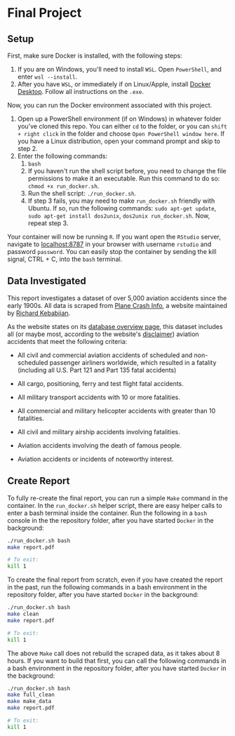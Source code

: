 # Final Project

## Setup

First, make sure Docker is installed, with the following steps:

1. If you are on Windows, you'll need to install `WSL`. Open `PowerShell`, and enter `wsl --install`.
2. After you have `WSL`, or immediately if on Linux/Apple, install [Docker Desktop](https://docs.docker.com/desktop/install/). Follow all instructions on the `.exe`.

Now, you can run the Docker environment associated with this project.

1. Open up a PowerShell  environment (if on Windows) in whatever folder you've cloned this repo. You can either `cd` to the folder, or you can `shift + right click` in the folder and choose `Open PowerShell window here`. If you have a Linux distribution, open your command prompt and skip to step 2.
2. Enter the following commands:
   1. `bash`
   2. If you haven't run the shell script before, you need to change the file permissions to make it an executable. Run this command to do so: `chmod +x run_docker.sh`.
   3. Run the shell script: `./run_docker.sh`.
   4. If step 3 fails, you may need to make `run_docker.sh` friendly with Ubuntu. If so, run the following commands: `sudo apt-get update`, `sudo apt-get install dos2unix`, `dos2unix run_docker.sh`. Now, repeat step 3.

Your container will now be running `R`. If you want open the `RStudio` server, navigate to [localhost:8787](localhost:8787) in your browser with username `rstudio` and password `password`. You can easily stop the container by sending the kill signal, CTRL + C, into the `bash` terminal.

## Data Investigated

This report investigates a dataset of over 5,000 aviation accidents since the early 1900s. All data is scraped from [Plane Crash Info](https://www.planecrashinfo.com/), a website maintained by [Richard Kebabjian](mailto:kebab@planecrashinfo.com).

As the website states on its [database overview page](https://www.planecrashinfo.com/database.htm), this dataset includes all (or maybe most, according to the website's [disclaimer](https://www.planecrashinfo.com/disclaim.htm)) aviation accidents that meet the following criteria:

- All civil and commercial aviation accidents of scheduled and non-scheduled passenger airliners worldwide, which resulted in a fatality (including all U.S. Part 121 and Part 135 fatal accidents)

- All cargo, positioning, ferry and test flight fatal accidents.

- All military transport accidents with 10 or more fatalities.

- All commercial and military helicopter accidents with greater than 10 fatalities.

- All civil and military airship accidents involving fatalities.

- Aviation accidents involving the death of famous people.

- Aviation accidents or incidents of noteworthy interest.

## Create Report

To fully re-create the final report, you can run a simple `Make` command in the container. In the `run_docker.sh` helper script, there are easy helper calls to enter a bash terminal inside the container. Run the following in a `bash` console in the the repository folder, after you have started `Docker` in the background:

```bash
./run_docker.sh bash
make report.pdf

# To exit:
kill 1
```

To create the final report from scratch, even if you have created the report in the past, run the following commands in a bash environment in the repository folder, after you have started `Docker` in the background:

```bash
./run_docker.sh bash
make clean
make report.pdf

# To exit:
kill 1
```

The above `Make` call does not rebuild the scraped data, as it takes about 8 hours. If you want to build that first, you can call the following commands in a bash environment in the repository folder, after you have started `Docker` in the background:

```bash
./run_docker.sh bash
make full_clean
make make_data
make report.pdf

# To exit:
kill 1
```
